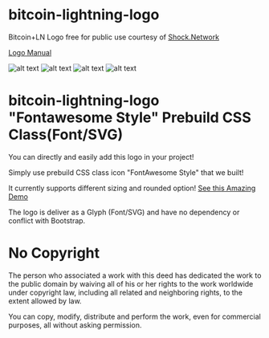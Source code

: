 # bitcoin-lightning-logo
Bitcoin+LN Logo free for public use courtesy of [Shock.Network](http://shock.network)

[Logo Manual](https://github.com/shocknet/bitcoin-lightning-logo/blob/master/Logo%20Manual.pdf)

![alt text](https://github.com/shocknet/bitcoin-lightning-logo/blob/master/LOGO-01.png "Logo 1")
![alt text](https://github.com/shocknet/bitcoin-lightning-logo/blob/master/LOGO2.png "Logo 2")
![alt text](https://github.com/shocknet/bitcoin-lightning-logo/blob/master/LOGO%203-01.png "Logo Variant 3-01")
![alt text](https://github.com/shocknet/bitcoin-lightning-logo/blob/master/LOGO%201-01.png "Logo Variant 1-01")

# bitcoin-lightning-logo "Fontawesome Style" Prebuild CSS Class(Font/SVG) 

You can directly and easily add this logo in your project! 

Simply use prebuild CSS class icon "FontAwesome Style" that we built!

It currently supports different sizing and rounded option! [See this Amazing Demo](http://htmlpreview.github.io/?https://github.com/shocknet/bitcoin-lightning-logo/blob/master/Bitcoin-Ligthing-Logo-Icon/demo.html)

The logo is deliver as a Glyph (Font/SVG) and have no dependency or conflict with Bootstrap.

# No Copyright
The person who associated a work with this deed has dedicated the work to the public domain by waiving all of his or her rights to the work worldwide under copyright law, including all related and neighboring rights, to the extent allowed by law.

You can copy, modify, distribute and perform the work, even for commercial purposes, all without asking permission.
